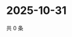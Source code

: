 # 2025-10-31

共 0 条

<!-- BEGIN ZHIHUVIDEO -->
<!-- 最后更新时间 Fri Oct 31 2025 21:24:30 GMT+0800 (China Standard Time) -->

<!-- END ZHIHUVIDEO -->
